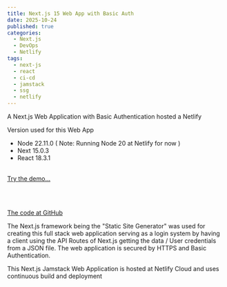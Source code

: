 ```yaml
---
title: Next.js 15 Web App with Basic Auth
date: 2025-10-24
published: true
categories:
  - Next.js
  - DevOps
  - Netlify
tags:
  - next-js
  - react
  - ci-cd
  - jamstack
  - ssg
  - netlify
---
```

A Next.js Web Application with Basic Authentication hosted a Netlify

Version used for this Web App

- Node 22.11.0 ( Note: Running Node 20 at Netlify for now )
- Next 15.0.3
- React 18.3.1
<br /><br />

<a href="https://psonextjsone.netlify.app/" target="_blank">Try the demo...</a>

<br /><br />

<a href="https://github.com/persteenolsen/next-js-basic-auth" target="_blank">The code at GitHub</a>

The Next.js framework being the "Static Site Generator" was used for creating this full stack web application serving as a login system by having a client using the API Routes of Next.js getting the data / User credentials from a JSON file. The web application is secured by HTTPS and Basic Authentication.

This Next.js Jamstack Web Application is hosted at Netlify Cloud and uses continuous build and deployment